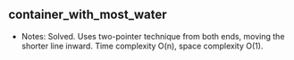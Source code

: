 ## container_with_most_water

- Notes: Solved. Uses two-pointer technique from both ends, moving the shorter line inward. Time complexity O(n), space complexity O(1).
